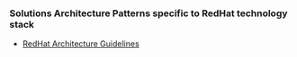 ### Solutions Architecture Patterns specific to RedHat technology stack

- [RedHat Architecture Guidelines](https://www.redhat.com/architect/)
